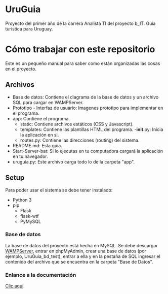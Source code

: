 # UruGuia
Proyecto del primer año de la carrera Analista TI del proyecto b_IT. Guía turística para Uruguay.

# Cómo trabajar con este repositorio
Este es un pequeño manual para saber como están organizadas las cosas en el proyecto.

## Archivos
- Base de datos: Contiene el diagrama de la base de datos y un archivo SQL para cargar en WAMPServer.
- Prototipo - Interfaz de usuario: Imagenes prototipo para implementar en el programa.
- app: Contiene el programa.
  - static: Contiene archivos estáticos (CSS y Javascript).
  - templates: Contiene las plantillas HTML del programa.
  -__init__.py: Inicia la aplicación en si.
  - routes.py: Contiene las direcciones (routing) del sistema.
- README.md: Esta guía.
- Start-Server-bat: Si lo ejecutas en tu computadora cargará la aplicación en tu navegador.
- uruguia.py: Este archivo carga todo lo de la carpeta "app".

## Setup
Para poder usar el sistema se debe tener instalado:
- Python 3
- pip
  - Flask
  - flask-wtf
  - PyMySQL

### Base de datos
La base de datos del proyecto está hecha en MySQL. Se debe descargar [WAMPServer](http://www.wampserver.es/#home), entrar en phpMyAdmin, crear una base de datos (por ejemplo, UruGuia_bd_test), entrar a ella y en la pestaña de SQL ingresar el contenido del archivo que se encuentra en la carpeta "Base de Datos".


### Enlance a la documentación
[Clic aquí](https://docs.google.com/document/d/1TsIIBK_cYJA3LC4x0MBcTItuWLZIk1NgaCrmfUnJ-nE/edit?usp=sharing).